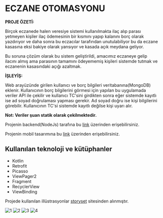 # ECZANE OTOMASYONU

**PROJE ÖZETİ:**

Birçok eczanede halen veresiye sistemi kullanılmakta ilaç alıp parası yetmeyen kişiler ilaç ödemesinin bir kısmını yapıp kalanını borç olarak yazdırıyor ve daha sonra bu eczacılar tarafından unutulabiliyor bu da eczane kasasına eksi bakiye olarak yansıyor ve kasada açık meydana geliyor.

Bu soruna çözüm olarak bu sistem geliştirildi, amacımız eczaneye gelip ilacını almış ama parasının tamamını ödeyememiş kişileri sistemde tutmak ve eczanenin kasasındaki açığı azaltmak.

**İŞLEYİŞ:**

Web arayüzünde girilen kullanıcı ve borç bilgileri veritabanına(MongoDB) eklenir. Kullanıcının borç bilgilerini görmesi için yapılan bu uygulamada veriler API ile çekilir ve kullanıcı TC'sini girdikten sonra eğer sistemde kayıtlı ise ad soyad doğrulaması yapması gerekir. Ad soyad doğru ise kişi bilgilerini görebilir. Kullanıcının TC'si sistemde kayıtlı değilse kişi uyarı alır.

**Not: Veriler şuan statik olarak çekilmektedir.**

Projenin backend(NodeJs) tarafına bu [link](https://github.com/fatihgumus59/Eczane-Otomasyonu) üzerinden erişebilirsiniz.

Projenin mobil tasarımına bu [link](https://www.behance.net/gallery/144389355/Eczane-Otomasyonu) üzerinden erişebilirsiniz.

## Kullanılan teknoloji ve kütüphanler
  - Kotlin
  - Retrofit
  - Picasso
  - ViewPager2
  - Fragment
  - RecyclerView
  - ViewBinding

Projede kullanılan illüstrasyonlar [storyset](https://storyset.com/) sitesinden alınmıştır.

![1](https://user-images.githubusercontent.com/84785937/211318632-87827087-f406-4027-bb88-57cfa5b151ab.jpg)
![2](https://user-images.githubusercontent.com/84785937/211318835-bc355469-7f97-4600-b79f-f72915860097.jpg)
![3](https://user-images.githubusercontent.com/84785937/211318903-6a4bcf00-84ab-4854-82ca-dc15c3127cd1.jpg)
![4](https://user-images.githubusercontent.com/84785937/211319043-3cae951c-a848-4f22-bebb-78329b8ae739.jpg)
